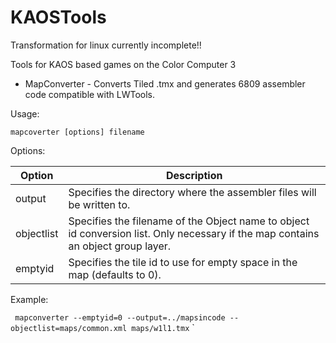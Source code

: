 # KAOSTools

Transformation for linux currently incomplete!!

Tools for KAOS based games on the Color Computer 3

* MapConverter - Converts Tiled .tmx and generates 6809 assembler code compatible with LWTools.

Usage:

`
	mapcoverter [options] filename
`


Options:

|Option					| Description
|-----------------------|--------------
| output | Specifies the directory where the assembler files will be written to.
| objectlist | Specifies the filename of the Object name to object id conversion list. Only necessary if the map contains an object group layer.
| emptyid | Specifies the tile id to use for empty space in the map (defaults to 0).

Example:

`
	mapconverter --emptyid=0 --output=../mapsincode --objectlist=maps/common.xml maps/w1l1.tmx`
`

